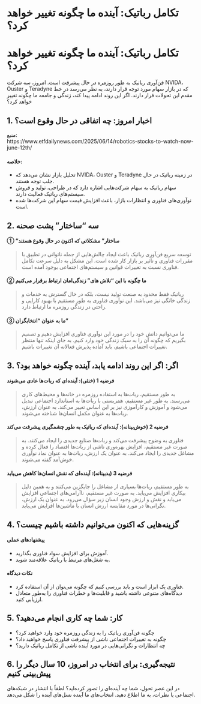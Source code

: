 # تکامل رباتیک: آینده ما چگونه تغییر خواهد کرد؟

<h1>تکامل رباتیک: آینده ما چگونه تغییر خواهد کرد؟</h1>
<p>فن‌آوری رباتیک به طور روزمره در حال پیشرفت است. امروز، سه شرکت NVIDA، Ouster و Teradyne که در بازار سهام مورد توجه قرار دارند، به نظر می‌رسد در خط مقدم این تحولات قرار دارند. اگر این روند ادامه پیدا کند، زندگی و جامعه ما چگونه تغییر خواهد کرد؟</p>
<h2>1. اخبار امروز: چه اتفاقی در حال وقوع است؟</h2>
<p>منبع:<br />
https://www.etfdailynews.com/2025/06/14/robotics-stocks-to-watch-now-june-12th/</p>
<h4>خلاصه:</h4>
<ul>
<li>تحلیل بازار نشان می‌دهد که NVIDA، Ouster و Teradyne در زمینه رباتیک در حال جلب توجه هستند.</li>
<li>سهام رباتیک به سهام شرکت‌هایی اشاره دارد که در طراحی، تولید و فروش سیستم‌های رباتیک فعالیت دارند.</li>
<li>نوآوری‌های فناوری و انتظارات بازار، باعث افزایش قیمت سهام این شرکت‌ها شده است.</li>
</ul>
<h2>2. سه “ساختار” پشت صحنه</h2>
<h4>① “ساختار” مشکلاتی که اکنون در حال وقوع هستند</h4>
<blockquote>
<p>توسعه سریع فن‌آوری رباتیک باعث ایجاد چالش‌هایی از جمله ناتوانی در تطبیق با مقررات فناوری و تأثیر بر بازار کار شده است. این مشکل به دلیل سرعت تکامل فناوری نسبت به تغییرات قوانین و سیستم‌های اجتماعی بوجود آمده است.</p>
</blockquote>
<h4>② ما چگونه با این “تلاش های” زندگی‌امان ارتباط برقرار می‌کنیم</h4>
<blockquote>
<p>رباتیک فقط محدود به صنعت تولید نیست، بلکه در حال گسترش به خدمات و زندگی خانگی نیز می‌باشد. این نوآوری فناوری به طور مستقیم با بهبود کارایی و راحتی در زندگی روزمره ما ارتباط دارد.</p>
</blockquote>
<h4>③ ما به عنوان “انتخابگران”</h4>
<blockquote>
<p>ما می‌توانیم دانش خود را در مورد این نوآوری فناوری افزایش دهیم و تصمیم بگیریم که چگونه آن را به سبک زندگی خود وارد کنیم. به جای اینکه تنها منتظر تغییرات اجتماعی باشیم، باید آماده پذیرش فعالانه آن تغییرات باشیم.</p>
</blockquote>
<h2>3. اگر: اگر این روند ادامه یابد، آینده چگونه خواهد بود؟</h2>
<h4>فرضیه 1 (خنثی): آینده‌ای که ربات‌ها عادی می‌شوند</h4>
<blockquote>
<p>به طور مستقیم، ربات‌ها به استفاده روزمره در خانه‌ها و محیط‌های کاری می‌رسند. به طور غیر مستقیم، همزیستی با ربات‌ها به استاندارد اجتماعی تبدیل می‌شود و آموزش و کارآموزی نیز بر این اساس تغییر می‌کند. به عنوان ارزش، ربات‌ها به عنوان مکمل انسان‌ها شناخته می‌شوند.</p>
</blockquote>
<h4>فرضیه 2 (خوش‌بینانه): آینده‌ای که رباتیک به طور چشمگیری پیشرفت می‌کند</h4>
<blockquote>
<p>فناوری به وضوح پیشرفت می‌کند و ربات‌ها صنایع جدیدی را ایجاد می‌کنند. به صورت غیر مستقیم، افزایش بهره‌وری ناشی از ربات‌ها اقتصاد را فعال کرده و مشاغل جدیدی را ایجاد می‌کند. به عنوان یک ارزش، ربات‌ها به عنوان نماد نوآوری خوش‌آمد گفته می‌شوند.</p>
</blockquote>
<h4>فرضیه 3 (بدبینانه): آینده‌ای که نقش انسان‌ها کاهش می‌یابد</h4>
<blockquote>
<p>به طور مستقیم، ربات‌ها بسیاری از مشاغل را جایگزین می‌کنند و به همین دلیل بیکاری افزایش می‌یابد. به صورت غیر مستقیم، ناآرامی‌های اجتماعی افزایش می‌یابد و نقش و ارزش وجود انسان زیر سؤال می‌رود. به عنوان یک ارزش، نگرانی‌ها در مورد مقایسه ارزش انسان با ماشین‌ها افزایش می‌یابد.</p>
</blockquote>
<h2>4. گزینه‌هایی که اکنون می‌توانیم داشته باشیم چیست؟</h2>
<h4>پیشنهادهای عملی</h4>
<ul>
<li>آموزش برای افزایش سواد فناوری بگذارید.</li>
<li>به شغل‌های مرتبط با رباتیک علاقه‌مند شوید.</li>
</ul>
<h4>نکات دیدگاه</h4>
<ul>
<li>فناوری یک ابزار است و باید بررسی کنیم که چگونه می‌توان از آن استفاده کرد.</li>
<li>دیدگاه‌های متنوعی داشته باشید و قابلیت‌ها و خطرات فناوری را به‌طور متعادل ارزیابی کنید.</li>
</ul>
<h2>5. کار: شما چه کاری انجام می‌دهید؟</h2>
<ul>
<li>چگونه فن‌آوری رباتیک را به زندگی روزمره خود وارد خواهید کرد؟</li>
<li>چگونه به تغییرات اجتماعی ناشی از پیشرفت فناوری پاسخ خواهید داد؟</li>
<li>چه انتظارات و نگرانی‌هایی در مورد آینده ناشی از تکامل رباتیک دارید؟</li>
</ul>
<h2>6. نتیجه‌گیری: برای انتخاب در امروز، 10 سال دیگر را پیش‌بینی کنیم</h2>
<p>در این عصر تحول، شما چه آینده‌ای را تصور کرده‌اید؟ لطفاً با انتشار در شبکه‌های اجتماعی یا نظرات، به ما اطلاع دهید. انتخاب‌های ما آینده نسل‌های آینده را شکل می‌دهد.</p>

